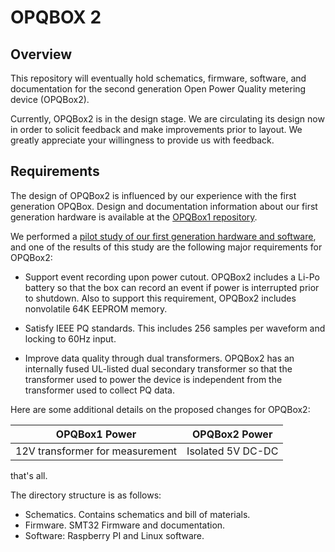 OPQBOX 2
========

Overview
--------

This repository will eventually hold schematics, firmware, software, and documentation for the second generation Open Power Quality metering device (OPQBox2). 

Currently, OPQBox2 is in the design stage.  We are circulating its design now in order to solicit feedback and make improvements prior to layout. We greatly appreciate your willingness to provide us with feedback.

Requirements
------------

The design of OPQBox2 is influenced by our experience with the first generation OPQBox.  Design and documentation information about our first generation hardware is available at the [OPQBox1 repository](https://github.com/openpowerquality/opqbox1). 

We performed a [pilot study of our first generation hardware and software](http://openpowerquality.org/technology/g1-pilot-study.html), and one of the results of this study are the following major requirements for OPQBox2:

  * Support event recording upon power cutout. OPQBox2 includes a Li-Po battery so that the box can record an event if power is interrupted prior to shutdown. Also to support this requirement, OPQBox2 includes nonvolatile 64K EEPROM memory.
  
  * Satisfy IEEE PQ standards.  This includes 256 samples per waveform and locking to 60Hz input.
  
  * Improve data quality through dual transformers. OPQBox2 has an internally fused UL-listed dual secondary transformer so that the transformer used to power the device is independent from the transformer used to collect PQ data.
  

Here are some additional details on the proposed changes for OPQBox2:

OPQBox1 Power | OPQBox2 Power
------------- | -------------
12V transformer for measurement | Isolated 5V DC-DC

that's all.




The directory structure is as follows:


 - Schematics. Contains schematics and bill of materials. 
 - Firmware. SMT32 Firmware and documentation.
 - Software: Raspberry PI and Linux software.


